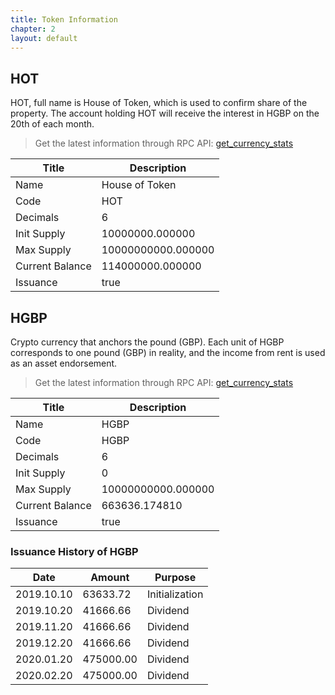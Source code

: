 ```yaml
---
title: Token Information
chapter: 2
layout: default
---
```


## HOT
HOT, full name is House of Token, which is used to confirm share of the property. The account holding HOT will receive the interest in HGBP on the 20th of each month. 

> Get the latest information through RPC API: [get_currency_stats](/rpcapi/rpc_api/#get_currency_stats)

 Title | Description
 --- | --- 
 Name | House of Token
 Code | HOT
 Decimals | 6
 Init Supply | 10000000.000000
 Max Supply | 10000000000.000000
 Current Balance | 114000000.000000
 Issuance | true
 
## HGBP

Crypto currency that anchors the pound (GBP). Each unit of HGBP corresponds to one pound (GBP) in reality, and the income from rent is used as an asset endorsement.

> Get the latest information through RPC API: [get_currency_stats](/rpcapi/rpc_api/#get_currency_stats)
 
  Title | Description
  --- | --- 
  Name | HGBP
  Code | HGBP
  Decimals | 6
  Init Supply | 0
  Max Supply | 10000000000.000000
  Current Balance | 663636.174810
  Issuance | true
  
### Issuance History of HGBP
  
  Date | Amount | Purpose
  --- | --- | ---
  2019.10.10 |  63633.72 | Initialization
  2019.10.20 |  41666.66 | Dividend
  2019.11.20 |  41666.66 | Dividend
  2019.12.20 |  41666.66 | Dividend
  2020.01.20 | 475000.00 | Dividend
  2020.02.20 | 475000.00 | Dividend
	
